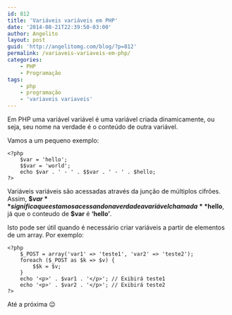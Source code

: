 ```yaml
---
id: 812
title: 'Variáveis variáveis em PHP'
date: '2014-08-21T22:39:50-03:00'
author: Angelito
layout: post
guid: 'http://angelitomg.com/blog/?p=812'
permalink: /variaveis-variaveis-em-php/
categories:
    - PHP
    - Programação
tags:
    - php
    - programação
    - 'variaveis variaveis'
---
```


Em PHP uma variável variável é uma variável criada dinamicamente, ou seja, seu nome na verdade é o conteúdo de outra variável.

Vamos a um pequeno exemplo:

```
<?php
    $var = 'hello';
    $$var = 'world';
    echo $var . ' - ' . $$var . ' - ' . $hello;
?>
```

Variáveis variáveis são acessadas através da junção de múltiplos cifrões. Assim, **$$var** significa que estamos acessando na verdade a variável chamada **$hello**, já que o conteudo de **$var** é **‘hello’**.

Isto pode ser útil quando é necessário criar variáveis a partir de elementos de um array. Por exemplo:

```
<?php
    $_POST = array('var1' => 'teste1', 'var2' => 'teste2');
    foreach ($_POST as $k => $v) {
        $$k = $v;
    }
    echo '<p>' . $var1 . '</p>'; // Exibirá teste1
    echo '<p>' . $var2 . '</p>'; // Exibirá teste2
?>
```

Até a próxima 😉